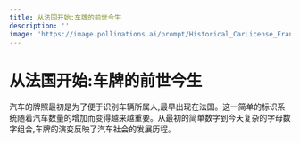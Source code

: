 ```yaml
---
title: 从法国开始:车牌的前世今生
description: ''
image: 'https://image.pollinations.ai/prompt/Historical_CarLicense_France?width=720&height=480&seed=12'
---
```


# 从法国开始:车牌的前世今生

汽车的牌照最初是为了便于识别车辆所属人,最早出现在法国。这一简单的标识系统随着汽车数量的增加而变得越来越重要。从最初的简单数字到今天复杂的字母数字组合,车牌的演变反映了汽车社会的发展历程。
